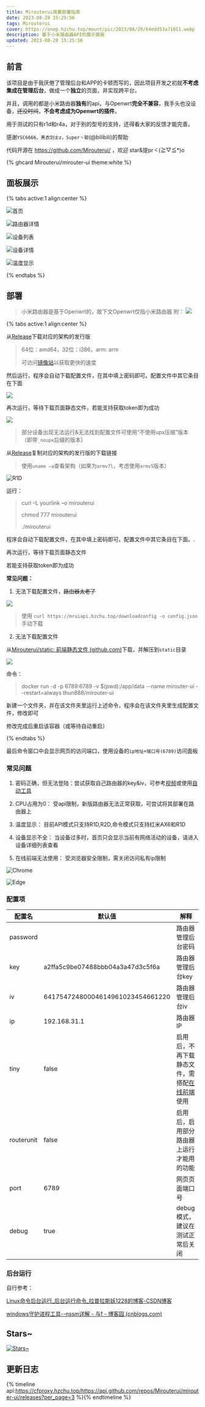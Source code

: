 ```yaml
---
title: Mirouterui简要部署指南
date: 2023-08-28 15:25:56
tags: Mirouterui
cover: https://onep.hzchu.top/mount/pic/2023/08/29/64edd53a71011.webp
description: 基于小米路由器API的展示面板
updated: 2023-08-28 15:25:56
---
```


## 前言

该项目是由于我厌倦了管理后台和APP的卡顿而写的，因此项目开发之初就**不考虑集成在管理后台**，做成一个**独立**的页面，并实现跨平台。

并且，调用的都是小米路由器**独有**的api，与Openwrt**完全不兼容**，我手头也没设备，~~还没时间~~，**不会考虑成为Openwrt的插件**。

用于测试的只有r1d和r4a，对于别的型号的支持，还得看大家的反馈才能完善。

感谢`YSC6666，黑衣剑士z，Super丶聪`(@bilibili)的帮助

代码开源在 https://github.com/Mirouterui/ ，欢迎 star&提prヾ(≧▽≦*)o

{% ghcard Mirouterui/mirouter-ui theme:white %}

## 面板展示

{% tabs active:1 align:center %}
<!-- tab 首页 -->
![首页](https://onep.hzchu.top/mount/pic/2023/08/29/64eda7065545f.webp)
<!-- tab 路由器详情 -->
![路由器详情](https://onep.hzchu.top/mount/pic/2023/08/29/64eda5d44eefa.webp)
<!-- tab 设备列表 -->
![设备列表](https://onep.hzchu.top/mount/pic/2023/08/29/64eda5d0ed93e.webp)
<!-- tab 设备详情 -->
![设备详情](https://onep.hzchu.top/mount/pic/2023/08/29/64eda5d396d7e.webp)
<!-- tab 温度显示（仅支持部分设备） -->
![温度显示](https://onep.hzchu.top/mount/pic/2023/08/29/64eda75443b5e.webp)

{% endtabs %}

## 部署

> 小米路由器是基于Openwrt的，故下文Openwrt仅指小米路由器
> 附：
> ​![](https://onep.hzchu.top/mount/pic/2023/08/28/64ec662280acf.webp)

{% tabs active:1 align:center %}
<!-- tab Windows -->


从[Release](https://github.com/thun888/mirouter-ui/releases/)下载对应的架构的发行版

> 64位：amd64，32位：i386，arm: arm
>
> 可访问[镜像站](https://mrui-api.hzchu.top/down/)以获取更快的速度

然后运行，程序会自动下载配置文件，在其中填上密码即可。配置文件中其它条目在下面

![](https://onep.hzchu.top/mount/pic/2023/08/29/64ed9a2394601.gif)



再次运行，等待下载页面静态文件，若能支持获取token即为成功

![](https://onep.hzchu.top/mount/pic/2023/08/29/64ed9a23945b0.gif)

> 部分设备出现无法运行&无法找到配置文件可使用“不使用upx压缩”版本（即带`_noupx`后缀的版本）
>

<!-- tab Openwrt -->

从[Release](https://github.com/thun888/mirouter-ui/releases/)复制对应的架构的发行版的下载链接

> 使用`uname –a`查看架构（如果为`armv7l`，考虑使用`armv5`版本）

![R1D](https://onep.hzchu.top/mount/pic/2023/08/29/64ed9b78dbe91.webp)

运行：

> curl –L yourlink –o mirouterui
>
> chmod 777 mirouterui
>
> ./mirouterui

程序会自动下载配置文件，在其中填上密码即可。配置文件中其它条目在下面。.

再次运行，等待下载页面静态文件

若能支持获取token即为成功

**常见问题：**

1. 无法下载配置文件，~~路由器太老了~~

![](https://onep.hzchu.top/mount/pic/2023/08/29/64ed9e59288c3.webp)

> 使用 `curl https://mruiapi.hzchu.top/downloadconfig -o config.json` 手动下载

2. 无法下载配置文件

从[Mirouterui/static: 前端静态文件 (github.com)](https://github.com/Mirouterui/static)下载，并解压到`static`目录

![](https://onep.hzchu.top/mount/pic/2023/08/29/64eda04788f04.webp)

<!-- tab Docker -->

命令：

> docker run -d -p 6789:6789 -v $(pwd):/app/data --name mirouter-ui --restart=always thun888/mirouter-ui

新建一个文件夹，并在该文件夹里运行上述命令，程序会在该文件夹里生成配置文件，修改即可

修改完成后重启该容器（或等待自动重启）

{% endtabs %}

最后命令窗口中会显示网页的访问端口，使用设备的`ip地址+端口号(6789)`访问面板



### 常见问题

1. 密码正确，但无法登陆：尝试获取自己路由器的key&iv，可参考[视频](https://www.bilibili.com/video/BV1BF411f79J)或使用[自动工具](https://github.com/Mirouterui/MiKVIVator)

2. CPU占用为0： 受api限制，新版路由器无法正常获取，可尝试将其部署在路由器上

3. 温度显示： 目前API模式只支持R1D,R2D,命令模式只支持红米AX6和R1D

4. 设备显示不全： 当设备过多时，首页只会显示当前有网络活动的设备，请进入设备详细列表查看

5. 在线前端无法使用： 受浏览器安全限制，需关闭访问私有ip限制

![Chrome](https://onep.hzchu.top/mount/pic/2023/08/29/64eda267463b1.webp)

![Edge](https://onep.hzchu.top/mount/pic/2023/08/29/64eda26a747a5.webp)



### 配置项

| 配置名     | 默认值                           | 解释                                                         |
| ---------- | -------------------------------- | ------------------------------------------------------------ |
| password   |                                  | 路由器管理后台密码                                           |
| key        | a2ffa5c9be07488bbb04a3a47d3c5f6a | 路由器管理后台key                                            |
| iv         | 64175472480004614961023454661220 | 路由器管理后台iv                                             |
| ip         | 192.168.31.1                     | 路由器IP                                                     |
| tiny       | false                            | 启用后，不再下载静态文件，需搭配[在线前端](http://mrui.hzchu.top:8880/)使用 |
| routerunit | false                            | 启用后，启用部分路由器上运行才能用的功能                     |
| port       | 6789                             | 网页页面端口号                                               |
| debug      | true                             | debug模式，建议在测试正常后关闭                              |

### 后台运行

自行参考：

[Linux命令后台运行_后台运行命令_拉普拉斯妖1228的博客-CSDN博客](https://blog.csdn.net/caesar1228/article/details/118853871)

[windows守护进程工具--nssm详解 - 与f - 博客园 (cnblogs.com)](https://www.cnblogs.com/fps2tao/p/16433588.html)

## Stars~

[![Stars~](https://starchart.cc/mirouterui/mirouter-ui.svg)](https://starchart.cc/mirouterui/mirouter-ui)

## 更新日志
{% timeline api:https://cfproxy.hzchu.top/https://api.github.com/repos/Mirouterui/mirouter-ui/releases?per_page=3 %}{% endtimeline %}
